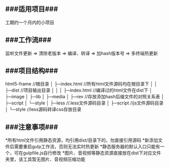 ###适用项目###
---
工期约一个月内的小项目

###工作流###
---
监听文件更新 => 清除老版本 => 编译、转译 => 加hash版本号 => 多终端热更新

###项目结构###
---
html5-frame   //根目录
│
├─index.html  //所有html文件源码均在根目录下
│
│
├─dist        //项目输出目录
│  │
│  ├─index.html  //编译过的html文件在dist下
│  ├─image
│  ├─lib
│  ├─media
│  ├─rev      //存放添加hash后缀文件的对照关系表
│  ├─script
│  └─style
│
├─less        //.less文件源码目录
│
├─script      //js文件源码目录
│
└─style       //less源码转译css存放目录

###注意事项###
---
*所有html文件引用静态资源，均引用dist/目录下的，勿直接引用源码
*新添加文件后需要重启gulp工作流，否则无法实时热更新
*静态服务器的默认入口只能有一个，可在gulpfile.js自行修改
*图片、音视频等静态资源直接放在dist下对应文件夹里，该工具暂无图片、音视频压缩功能